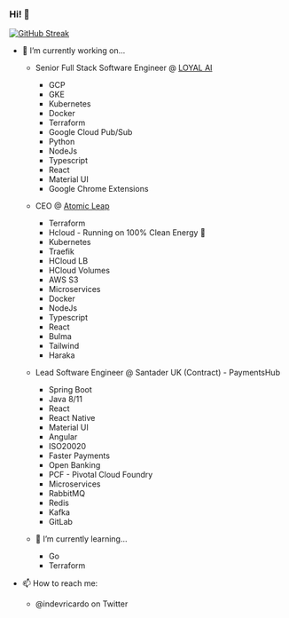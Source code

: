 ### Hi! 👋




[![GitHub Streak](https://github-readme-streak-stats.herokuapp.com?user=ricardo-ribeiro&theme=dark&hide_border=true&date_format=j%20M%5B%20Y%5D)](https://git.io/streak-stats)


- 🔭 I’m currently working on...
  -  Senior Full Stack Software Engineer @ <a href="https://loyal.ai" target="_blank">LOYAL AI</a>
      - GCP
      - GKE
      - Kubernetes
      - Docker
      - Terraform
      - Google Cloud Pub/Sub
      - Python
      - NodeJs
      - Typescript
      - React
      - Material UI
      - Google Chrome Extensions
 
  -  CEO @ <a href="https://atomicleap.com" target="_blank">Atomic Leap</a>
      - Terraform
      - Hcloud - Running on 100% Clean Energy 🌱
      - Kubernetes
      - Traefik
      - HCloud LB
      - HCloud Volumes
      - AWS S3
      - Microservices
      - Docker
      - NodeJs
      - Typescript
      - React
      - Bulma 
      - Tailwind
      - Haraka

  -  Lead Software Engineer @ Santader UK (Contract) - PaymentsHub
      - Spring Boot
      - Java 8/11
      - React
      - React Native
      - Material UI
      - Angular
      - ISO20020
      - Faster Payments
      - Open Banking
      - PCF - Pivotal Cloud Foundry
      - Microservices
      - RabbitMQ
      - Redis
      - Kafka
      - GitLab
   
  - 🌱 I’m currently learning... 
    - Go
    - Terraform


- 📫 How to reach me:
  -   @indevricardo on Twitter
<!--
**ricardo-ribeiro/ricardo-ribeiro** is a ✨ _special_ ✨ repository because its `README.md` (this file) appears on your GitHub profile.

Here are some ideas to get you started:

- 🔭 I’m currently working on ...
- 🌱 I’m currently learning ...
- 👯 I’m looking to collaborate on ...
- 🤔 I’m looking for help with ...
- 💬 Ask me about ...
- 📫 How to reach me: ...
- 😄 Pronouns: ...
- ⚡ Fun fact: ...
-->
